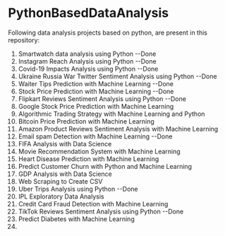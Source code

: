 # PythonBasedDataAnalysis

Following data analysis projects based on python, are present in this repository:
1. Smartwatch data analysis using Python --Done
2. Instagram Reach Analysis using Python --Done
3. Covid-19 Impacts Analysis using Python --Done
4. Ukraine Russia War Twitter Sentiment Analysis using Python --Done
5. Waiter Tips Prediction with Machine Learning --Done
6. Stock Price Prediction with Machine Learning  --Done
7. Flipkart Reviews Sentiment Analysis using Python --Done   
8. Google Stock Price Prediction with Machine Learning  
9. Algorithmic Trading Strategy with Machine Learning and Python
10. Bitcoin Price Prediction with Machine Learning 
11. Amazon Product Reviews Sentiment Analysis with Machine Learning
12. Email spam Detection with Machine Learning --Done
13. FIFA Analysis with Data Science
14. Movie Recommendation System with Machine Learning
15. Heart Disease Prediction with Machine Learning
16. Predict Customer Churn with Python and Machine Learning
17. GDP Analysis with Data Science  
18. Web Scraping to Create CSV
19. Uber Trips Analysis using Python --Done
20. IPL Exploratory Data Analysis
21. Credit Card Fraud Detection with Machine Learning
22. TikTok Reviews Sentiment Analysis using Python --Done 
23. Predict Diabetes with Machine Learning
24. 
